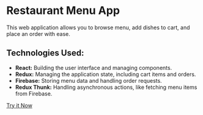 # Restaurant Menu App
 This web application allows you to browse menu, add dishes to cart, and place an order with ease.
 
## Technologies Used:

 - **React:** Building the user interface and managing components.
 - **Redux:** Managing the application state, including cart items and orders.
 - **Firebase:** Storing menu data and handling order requests.
 - **Redux Thunk:** Handling asynchronous actions, like fetching menu items from Firebase.

[Try it Now](https://avemaryplus.github.io/restaurant_menu/)



